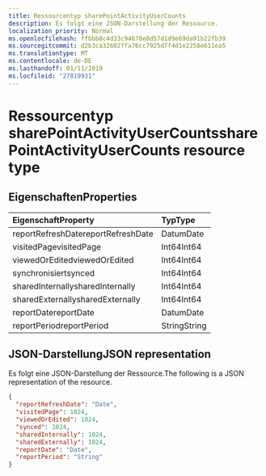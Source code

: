 ```yaml
---
title: Ressourcentyp sharePointActivityUserCounts
description: Es folgt eine JSON-Darstellung der Ressource.
localization_priority: Normal
ms.openlocfilehash: ffbbb8c4d33c94678e8d57d1d9e69da91b22fb39
ms.sourcegitcommit: d2b3ca32602ffa76cc7925d7f4d1e2258e611ea5
ms.translationtype: MT
ms.contentlocale: de-DE
ms.lasthandoff: 01/11/2019
ms.locfileid: "27819931"
---
```

# <a name="sharepointactivityusercounts-resource-type"></a><span data-ttu-id="b6822-103">Ressourcentyp sharePointActivityUserCounts</span><span class="sxs-lookup"><span data-stu-id="b6822-103">sharePointActivityUserCounts resource type</span></span>

## <a name="properties"></a><span data-ttu-id="b6822-104">Eigenschaften</span><span class="sxs-lookup"><span data-stu-id="b6822-104">Properties</span></span>

| <span data-ttu-id="b6822-105">Eigenschaft</span><span class="sxs-lookup"><span data-stu-id="b6822-105">Property</span></span>          | <span data-ttu-id="b6822-106">Typ</span><span class="sxs-lookup"><span data-stu-id="b6822-106">Type</span></span>   |
| :---------------- | :----- |
| <span data-ttu-id="b6822-107">reportRefreshDate</span><span class="sxs-lookup"><span data-stu-id="b6822-107">reportRefreshDate</span></span> | <span data-ttu-id="b6822-108">Datum</span><span class="sxs-lookup"><span data-stu-id="b6822-108">Date</span></span>   |
| <span data-ttu-id="b6822-109">visitedPage</span><span class="sxs-lookup"><span data-stu-id="b6822-109">visitedPage</span></span>       | <span data-ttu-id="b6822-110">Int64</span><span class="sxs-lookup"><span data-stu-id="b6822-110">Int64</span></span>  |
| <span data-ttu-id="b6822-111">viewedOrEdited</span><span class="sxs-lookup"><span data-stu-id="b6822-111">viewedOrEdited</span></span>    | <span data-ttu-id="b6822-112">Int64</span><span class="sxs-lookup"><span data-stu-id="b6822-112">Int64</span></span>  |
| <span data-ttu-id="b6822-113">synchronisiert</span><span class="sxs-lookup"><span data-stu-id="b6822-113">synced</span></span>            | <span data-ttu-id="b6822-114">Int64</span><span class="sxs-lookup"><span data-stu-id="b6822-114">Int64</span></span>  |
| <span data-ttu-id="b6822-115">sharedInternally</span><span class="sxs-lookup"><span data-stu-id="b6822-115">sharedInternally</span></span>  | <span data-ttu-id="b6822-116">Int64</span><span class="sxs-lookup"><span data-stu-id="b6822-116">Int64</span></span>  |
| <span data-ttu-id="b6822-117">sharedExternally</span><span class="sxs-lookup"><span data-stu-id="b6822-117">sharedExternally</span></span>  | <span data-ttu-id="b6822-118">Int64</span><span class="sxs-lookup"><span data-stu-id="b6822-118">Int64</span></span>  |
| <span data-ttu-id="b6822-119">reportDate</span><span class="sxs-lookup"><span data-stu-id="b6822-119">reportDate</span></span>        | <span data-ttu-id="b6822-120">Datum</span><span class="sxs-lookup"><span data-stu-id="b6822-120">Date</span></span>   |
| <span data-ttu-id="b6822-121">reportPeriod</span><span class="sxs-lookup"><span data-stu-id="b6822-121">reportPeriod</span></span>      | <span data-ttu-id="b6822-122">String</span><span class="sxs-lookup"><span data-stu-id="b6822-122">String</span></span> |

## <a name="json-representation"></a><span data-ttu-id="b6822-123">JSON-Darstellung</span><span class="sxs-lookup"><span data-stu-id="b6822-123">JSON representation</span></span>

<span data-ttu-id="b6822-124">Es folgt eine JSON-Darstellung der Ressource.</span><span class="sxs-lookup"><span data-stu-id="b6822-124">The following is a JSON representation of the resource.</span></span>

<!-- {
  "blockType": "resource",
  "@odata.type": "microsoft.graph.sharePointActivityUserCounts"
} -->

```json
{
  "reportRefreshDate": "Date", 
  "visitedPage": 1024, 
  "viewedOrEdited": 1024, 
  "synced": 1024, 
  "sharedInternally": 1024, 
  "sharedExternally": 1024, 
  "reportDate": "Date", 
  "reportPeriod": "String"
}
```
